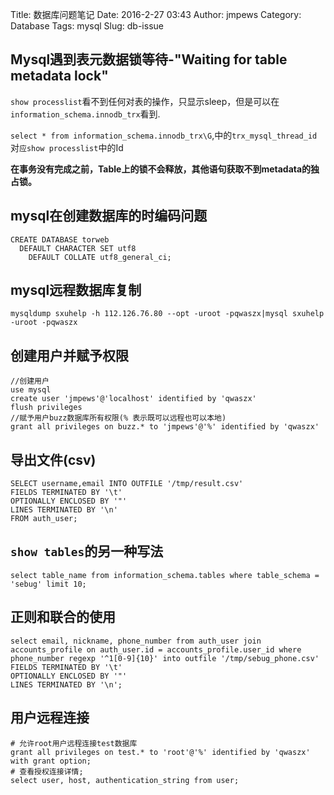 Title: 数据库问题笔记
Date: 2016-2-27 03:43
Author: jmpews
Category: Database
Tags: mysql
Slug: db-issue

## Mysql遇到表元数据锁等待-"Waiting for table metadata lock"

`show processlist`看不到任何对表的操作，只显示sleep，但是可以在`information_schema.innodb_trx`看到.

`select * from information_schema.innodb_trx\G`,中的`trx_mysql_thread_id`对`应show processlist`中的Id

**在事务没有完成之前，Table上的锁不会释放，其他语句获取不到metadata的独占锁。**

## mysql在创建数据库的时编码问题
```
CREATE DATABASE torweb
  DEFAULT CHARACTER SET utf8
    DEFAULT COLLATE utf8_general_ci;
```

## mysql远程数据库复制
```
mysqldump sxuhelp -h 112.126.76.80 --opt -uroot -pqwaszx|mysql sxuhelp -uroot -pqwaszx
```

## 创建用户并赋予权限
```
//创建用户
use mysql
create user 'jmpews'@'localhost' identified by 'qwaszx'
flush privileges
//赋予用户buzz数据库所有权限(% 表示既可以远程也可以本地)
grant all privileges on buzz.* to 'jmpews'@'%' identified by 'qwaszx'

```

## 导出文件(csv)
```
SELECT username,email INTO OUTFILE '/tmp/result.csv'
FIELDS TERMINATED BY '\t'
OPTIONALLY ENCLOSED BY '"'
LINES TERMINATED BY '\n'
FROM auth_user;
```

## `show tables`的另一种写法
```
select table_name from information_schema.tables where table_schema = 'sebug' limit 10;
```

## 正则和联合的使用
```
select email, nickname, phone_number from auth_user join accounts_profile on auth_user.id = accounts_profile.user_id where phone_number regexp '^1[0-9]{10}' into outfile '/tmp/sebug_phone.csv'
FIELDS TERMINATED BY '\t'
OPTIONALLY ENCLOSED BY '"'
LINES TERMINATED BY '\n';
```

## 用户远程连接
```
# 允许root用户远程连接test数据库
grant all privileges on test.* to 'root'@'%' identified by 'qwaszx' with grant option;
# 查看授权连接详情;
select user, host, authentication_string from user;
```
